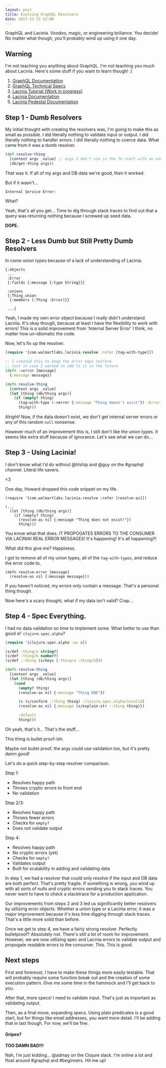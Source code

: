 ```yaml
---
layout: post
title: Evolving GraphQL Resolvers
date: 2017-12-15 12:00
---
```


GraphQL and Lacinia.
Voodoo, magic, or engineering briliance.
You decide!
No matter what though, you'll probably wind up using it one day.

## Warning

I'm not teaching you anything about GraphQL.
I'm not teaching you much about Lacinia.
Here's some stuff if you want to learn though! :)

1. [GraphQL Documentation](http://graphql.org/learn/)
2. [GraphQL Technical Specs](http://facebook.github.io/graphql/October2016/)
3. [Lacinia Tutorial (Work in progress)](http://lacinia.readthedocs.io/en/latest/tutorial/index.html)
4. [Lacinia Documentation](http://lacinia.readthedocs.io/en/latest/overview.html)
5. [Lacinia Pedestal Documentation](https://github.com/walmartlabs/lacinia-pedestal)

## Step 1 - Dumb Resolvers

My initial thought with creating the resolvers was, I'm going to make this as small as possible.
I did literally nothing to validate input or output.
I did literally nothing to handler errors.
I did literally nothing to coerce data.
What came from it was a dumb resolver.

```clojure
(def resolve-thing
  [context args _value] ;; args I don't use in the fn start with an underscore
  (db/get-thing args))
```

That was it.
If all of my args and DB data we're good, then it worked.

But if it wasn't...

`Internal Service Error:`

What?

Yeah, that's all you get...
Time to dig through stack traces to find out that a query was returning nothing because I screwed up seed data.

__DOPE.__

## Step 2 - Less Dumb but Still Pretty Dumb Resolvers

In come union types because of a lack of understanding of Lacinia.

```
{:objects
 ...
 :Error
 {:fields {:message {:type String}}}

 :unions
 {:Thing_union
  {:members [:Thing :Error]}}

 ...}
```

Yeah, I made my own error object because I _really_ didn't understand Lacinia.
It's okay though, because at least I have the flexibility to work with errors!
This is a solid improvement from 'Internal Server Error' I think, no matter how un-idiomatic the code.

Now, let's fix up the resolver.

```clojure
(require '[com.walmartlabs.lacinia.resolve :refer [tag-with-type]])

;; I created this to keep the error maps uniform
;; Just in case I wanted to add to it in the future
(defn ->error [message]
  {:message message})

(defn resolve-thing
  [context args _value]
  (let [thing (db/thing args)]
    (if (empty? thing)
      (tag-with-type (->error {:message "Thing doesn't exist"}) :Error)
      thing)))
```

Alright!
Now, if the data doesn't exist, we don't get internal server errors or any of this random `null` nonsense.

However much of an improvement this is, I still don't like the union types.
It seems like extra stuff because of ignorance.
Let's see what we can do...

## Step 3 - Using Lacinia!

I don't know what I'd do without @hlship and @guy on the #graphql channel.
Literal life savers.

<3

One day, Howard dropped this code snippet on my life.

```
(require '[com.walmartlabs.lacinia.resolve :refer [resolve-as]])

(...
  (let [thing (db/thing args)]
    (if (empty? thing)
      (resolve-as nil {:message "Thing does not exist!"})
      thing)))
```

You know what that does.
IT PROPOGATES ERRORS TO THE CONSUMER VIA LACINIA! REAL ERROR MESSAGES!
It's happening! It's all happening!!!

What did this give me?
Happiness.

I got to remove all of my union types, all of the `tag-with-types`, and reduce the error code to,

```
(defn resolve-error [message]
  (resolve-as nil {:message message}))
```

If you haven't noticed, my errors only contain a message.
That's a personal thing though.

Now here's a scary thought, what if my data isn't valid?
Crap...

## Step 4 - Spec Everything.

I had no data validation so time to implement some.
What better to use than good ol' `clojure.spec.alpha`?

```clojure
(require '[clojure.spec.alpha :as s])

(s/def :thing/a string?)
(s/def :thing/b number?)
(s/def ::thing (s/keys [:thing/a :thing/b]))

(defn resolve-thing
  [context args _value]
  (let [thing (db/thing args)]
    (cond
      (empty? thing)
      (resolve-as nil {:message "Thing DNE"})

      (= (s/conform ::thing thing) :clojure.spec.alpha/invalid)
      (resolve-as nil {:message (s/explain-str ::thing thing)})

      :default
      thing)))
```

Oh yeah, that's it...
That's the stuff...

This thing is bullet proof-ish.

Maybe not bullet proof, the args could use validation too, but it's pretty damn good!

Let's do a quick step-by-step resolver comparison.

Step 1:
- Resolves happy path
- Throws cryptic errors to front end
- No validation

Step 2/3:
- Resolves happy path
- Throws fewer errors
- Checks for `empty?`
- Does not validate output

Step 4:
- Resolves happy path
- No cryptic errors (yet)
- Checks for `empty?`
- Validates output
- Built for scalability in adding and validating data

In step 1, we had a resolver that could only resolve if the input and DB data are both perfect.
That's pretty fragile.
If something is wrong, you wind up with all sorts of nulls and cryptic errors sending you to stack traces.
You never want to have to check a stacktrace for a production application.

Our improvements from steps 2 and 3 led us siginificantly better resolvers by utilizing error objects.
Whether a union type or a Lacinia error, it was a major improvement because it's less time digging through stack traces.
That's a little more solid than before.

Once we get to step 4, we have a fairly strong resolver.
Perfectly bulletproof?
Absolutely not.
There's still a lot of room for improvement.
However, we are now utilizing spec and Lacinia errors to validate output and propogate readable errors to the consumer.
This. This is good.

## Next steps

First and foremost, I have to make these things more easily testable.
That will probably require some function break out and the creation of some execution pattern.
Give me some time in the hammock and I'll get back to you.

After that, more specs!
I need to validate input.
That's just as important as validating output.

Then, as a final move, expanding specs.
Using plain predicates is a good start, but for things like email addresses, you want more detail.
I'll be adding that in last though.
For now, we'll be fine.

#### Gripes?

__TOO DAMN BAD!!!__

Nah, I'm just kidding...
@admay on the Clojure slack.
I'm online a lot and float around #graphql and #beginners.
Hit me up!
